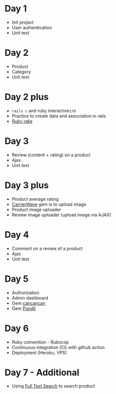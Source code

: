 # Day 1
- Init project
- User authentication
- Unit test

# Day 2
- Product
- Category
- Unit test

# Day 2 plus
- `rails c` and ruby interactive`irb`
- Practice to create data and association in rails
- [Ruby rake](https://www.rubyguides.com/2019/02/ruby-rake/)

# Day 3
- Review (content + rating) on a product
- Ajax
- Unit test

# Day 3 plus
- Product average rating
- [CarrierWave](https://github.com/carrierwaveuploader/carrierwave) gem is to upload image
- Product image uploader
- Review image uploader (upload image via AJAX)

# Day 4
- Comment on a review of a product
- Ajax
- Unit test

# Day 5
- Authorization
- Admin dashboard
- Gem [cancancan](https://github.com/CanCanCommunity/cancancan)
- Gem [Pundit](https://github.com/varvet/pundit)

# Day 6
- Ruby convention - Rubocop
- Continuous integration (CI) with github action
- Deployment (Heroku, VPS)

# Day 7 - Additional
- Using [Full Text Search](https://www.postgresql.org/docs/current/textsearch.html) to search product

